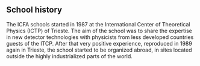 ## School history
The ICFA schools started in 1987 at the International Center of Theoretical Physics (ICTP) of Trieste. The aim of the school was to share the expertise in new detector technologies with physicists from less developed countries guests of the ITCP. After that very positive experience, reproduced in 1989 again in Trieste, the school started to be organized abroad, in sites located outside the highly industrialized parts of the world. 
